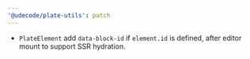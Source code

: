 ```yaml
---
'@udecode/plate-utils': patch
---
```


- `PlateElement` add `data-block-id` if `element.id` is defined, after editor mount to support SSR hydration.
